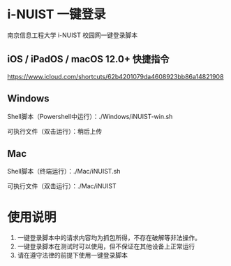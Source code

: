 # i-NUIST 一键登录

南京信息工程大学 i-NUIST 校园网一键登录脚本

## iOS / iPadOS / macOS 12.0+ 快捷指令

https://www.icloud.com/shortcuts/62b4201079da4608923bb86a14821908

## Windows

Shell脚本（Powershell中运行）：./Windows/iNUIST-win.sh

可执行文件（双击运行）：稍后上传

## Mac

Shell脚本（终端运行）：./Mac/iNUIST.sh

可执行文件（双击运行）：./Mac/iNUIST

# 使用说明

 1. 一键登录脚本中的请求内容均为抓包所得，不存在破解等非法操作。
 2. 一键登录脚本在测试时可以使用，但不保证在其他设备上正常运行
 3. 请在遵守法律的前提下使用一键登录脚本
